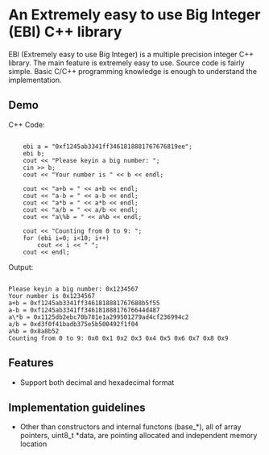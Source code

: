 # An Extremely easy to use Big Integer (EBI) C++ library

EBI (Extremely easy to use Big Integer) is a multiple precision integer C++ library. The main feature is extremely easy to use. Source code is fairly simple. Basic C/C++ programming knowledge is enough to understand the implementation.

## Demo

C++ Code:
<pre><code>
	ebi a = "0xf1245ab3341ff3461818881767676819ee";
	ebi b;
	cout << "Please keyin a big number: ";
	cin >> b;
	cout << "Your number is " << b << endl;

	cout << "a+b = " << a+b << endl;
	cout << "a-b = " << a-b << endl;
	cout << "a*b = " << a*b << endl;
	cout << "a/b = " << a/b << endl;
	cout << "a\%b = " << a%b << endl;

	cout << "Counting from 0 to 9: ";
	for (ebi i=0; i<10; i++)
		cout << i << " ";
	cout << endl;
</code></pre>

Output:
<pre><code>
Please keyin a big number: 0x1234567
Your number is 0x1234567
a+b = 0xf1245ab3341ff3461818881767688b5f55
a-b = 0xf1245ab3341ff34618188817676644d487
a\*b = 0x1125db2ebc70b781e1a299501279ad4cf236994c2
a/b = 0xd3f0f41badb375e5b500492f1f04
a%b = 0x8a8b52
Counting from 0 to 9: 0x0 0x1 0x2 0x3 0x4 0x5 0x6 0x7 0x8 0x9
</code></pre>

## Features

- Support both decimal and hexadecimal format

## Implementation guidelines

- Other than constructors and internal functons (base\_\*), all of array pointers, uint8\_t \*data, are pointing allocated and independent memory location
